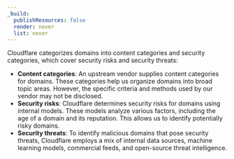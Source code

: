 ```yaml
---
_build:
  publishResources: false
  render: never
  list: never
---
```


Cloudflare categorizes domains into content categories and security categories, which cover security risks and security threats:

- **Content categories**: An upstream vendor supplies content categories for domains. These categories help us organize domains into broad topic areas. However, the specific criteria and methods used by our vendor may not be disclosed.
- **Security risks**: Cloudflare determines security risks for domains using internal models. These models analyze various factors, including the age of a domain and its reputation. This allows us to identify potentially risky domains.
- **Security threats**: To identify malicious domains that pose security threats, Cloudflare employs a mix of internal data sources, machine learning models, commercial feeds, and open-source threat intelligence.
